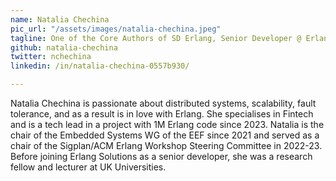 ```yaml
---
name: Natalia Chechina
pic_url: "/assets/images/natalia-chechina.jpeg"
tagline: One of the Core Authors of SD Erlang, Senior Developer @ Erlang Solutions
github: natalia-chechina
twitter: nchechina
linkedin: /in/natalia-chechina-0557b930/

---
```

Natalia Chechina is passionate about distributed systems, scalability, fault tolerance, and as a result is in love with Erlang. She specialises in Fintech and is a tech lead in a project with 1M Erlang code since 2023. Natalia is the chair of the Embedded Systems WG of the EEF since 2021 and served as a chair of the Sigplan/ACM Erlang Workshop Steering Committee in 2022-23. Before joining Erlang Solutions as a senior developer, she was a research fellow and lecturer at UK Universities.